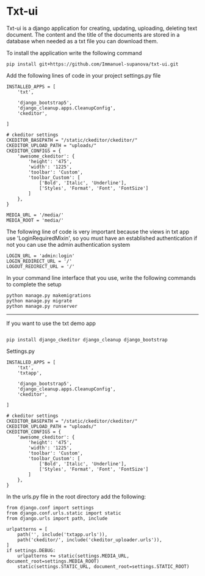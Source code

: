 # Txt-ui

Txt-ui is a django application for creating, updating, uploading, deleting text document. The content and the title of the documents are stored in a database when needed as a txt file you can download them.


To install the application write the following command

```commandline
pip install git+https://github.com/Immanuel-supanova/txt-ui.git
```
Add the following lines of code in your project settings.py file

```
INSTALLED_APPS = [
    'txt',

    'django_bootstrap5',
    'django_cleanup.apps.CleanupConfig',
    'ckeditor',

]
```
```
# ckeditor settings
CKEDITOR_BASEPATH = "/static/ckeditor/ckeditor/"
CKEDITOR_UPLOAD_PATH = "uploads/"
CKEDITOR_CONFIGS = {
    'awesome_ckeditor': {
        'height': '475',
        'width': '1225',
        'toolbar': 'Custom',
        'toolbar_Custom': [
            ['Bold', 'Italic', 'Underline'],
            ['Styles', 'Format', 'Font', 'FontSize']
        ]
    },
}

```

```
MEDIA_URL = '/media/'
MEDIA_ROOT = 'media/'
```

The following line of code is very important because the views in txt app use 'LoginRequiredMixin', so you must have an established authentication
if not you can use the admin authentication system

```
LOGIN_URL = 'admin:login'
LOGIN_REDIRECT_URL = '/'
LOGOUT_REDIRECT_URL = '/'
```

In your command line interface that you use, write the following commands to complete the setup
```commandline
python manage.py makemigrations
python manage.py migrate
python manage.py runserver
```

-----------------------------------------------------

If you want to use the txt demo app

```commandline

pip install django_ckeditor django_cleanup django_bootstrap

```

Settings.py

```
INSTALLED_APPS = [
    'txt',
    'txtapp',

    'django_bootstrap5',
    'django_cleanup.apps.CleanupConfig',
    'ckeditor',

]
```
```
# ckeditor settings
CKEDITOR_BASEPATH = "/static/ckeditor/ckeditor/"
CKEDITOR_UPLOAD_PATH = "uploads/"
CKEDITOR_CONFIGS = {
    'awesome_ckeditor': {
        'height': '475',
        'width': '1225',
        'toolbar': 'Custom',
        'toolbar_Custom': [
            ['Bold', 'Italic', 'Underline'],
            ['Styles', 'Format', 'Font', 'FontSize']
        ]
    },
}

```



In the urls.py file in the root directory add the following:

```
from django.conf import settings
from django.conf.urls.static import static
from django.urls import path, include

urlpatterns = [
    path('', include('txtapp.urls')),
    path('ckeditor/', include('ckeditor_uploader.urls')),
]
if settings.DEBUG:
    urlpatterns += static(settings.MEDIA_URL, document_root=settings.MEDIA_ROOT)
    static(settings.STATIC_URL, document_root=settings.STATIC_ROOT)
```